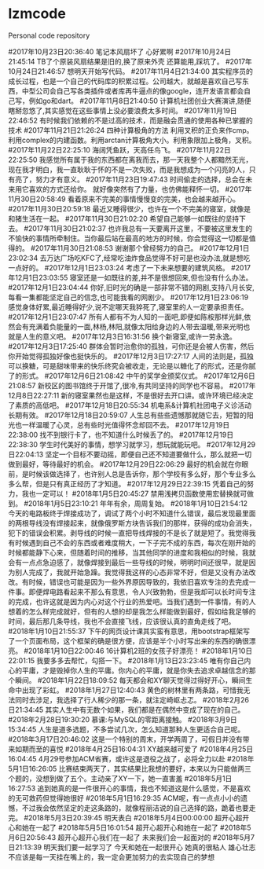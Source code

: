 # lzmcode
Personal code repository 

#2017年10月23日20:36:40 笔记本风扇坏了 心好累啊
#2017年10月24日21:45:14 TB了个原装风扇结果是旧的,换了原来外壳 还算能用,踩坑了。
#2017年10月24日21:46:57 想明天开始写代码。
#2017年11月4日21:34:00 其实程序员的成长过程，也是一个自己的代码库的积累过程。公司越大，就越是喜欢自己写东西，中型公司会自己写各类插件或者库再牛逼点的像google，连开发语言都会自己写，例如go和dart。
#2017年11月8日21:40:50 计算机社团创业大赛演讲,随便瞎掰忽悠了,其实感觉在这些事情上没必要浪费太多时间。
#2017年11月19日22:46:52 有时候我们依赖的不是过高的技术，而是融会贯通的使用各种已掌握的技术
#2017年11月21日21:26:24 四种计算极角的方法 利用叉积的正负来作cmp。利用complex的内建函数。利用arctan计算极角大小。利用象限加上极角，叉积。
#2017年11月22日22:25:10 海阔凭鱼跃，天高任鸟飞。
#2017年11月22日22:25:50 我感觉所有属于我的东西都在离我而去，那一天我整个人都黯然无光，现在我才明白，我一直耿耿于怀的不是一次失败，而是我想成为一个闪亮的人，只有亮了，努力才有意义。
#2017年11月23日19:47:43 时间偷走的选择，总会在未来用它喜欢的方式还给你。  就好像突然有了力量，也仿佛能释怀一切。
#2017年11月30日20:58:49 看着原来不完美的事情慢慢变的完美，也会越来越开心。
#2017年11月30日20:59:18 最近又睡得很少，也许在一个不完美的寝室，就像是和猪生活在一起。
#2017年11月30日21:02:20 希望自己能够一如既往的坚持下去。
#2017年11月30日21:02:37 也许我总有一天要离开这里，不要被这里发生的不愉快的事情所牵制住。当你最后站在最高的地方的时候，你会觉得这一切都是值得的。
#2017年11月30日21:08:53 谢谢那个曾经努力的自己。
#2017年12月1日23:02:34 去万达广场吃KFC了,经常吃油炸食品觉得不好可是也没办法,就是想吃一点好的。
#2017年12月1日23:03:24 考虑了一下未来想要的建筑风格。
#2017年12月1日23:03:55 寝室还是一如既往的差,并不是很想回来,但也没有什么办法。
#2017年12月1日23:04:44 你好,旧时光的确是一部非常不错的网剧,支持八月长安,每看一集都能坚定自己的信念,也可能我看的网剧少。
#2017年12月1日23:06:19 感觉身体好累,最近睡得好少,说不定哪天我猝死了,寝室里的人一定要承担责任。
#2017年12月1日23:07:47 所有人都有不为人知的一面吧,即便如陈桉那样光鲜,依然会有充满着负能量的一面,林杨,林阳,就像太阳给身边的人带去温暖,带来光明也就是人生的意义吧。
#2017年12月3日16:31:56 换个新寝室,或许一劳永逸。
#2017年12月3日17:25:40 群体会暂时治愈你的孤独，可你还是会被人伤害，然后你开始觉得孤独好像也挺快乐的。
#2017年12月3日17:27:17 人间的法则是，孤独可以换糖，可是甜味带来的快乐终究会被收走，无论是以糖化了的形式，还是你腻了的形式。
#2017年12月6日21:08:42 中午的奖学金颁奖仪式。
#2017年12月6日21:08:57 新校区的图书馆终于开馆了,很冷,有共同坚持的同学也不容易。
#2017年12月8日22:27:11 新的寝室果然也是这样，不是很好去开口讲。或许环境已经决定了素质的高低吧。
#2017年12月18日20:55:34 机电系&计算机社团电子义诊活动长期有效。
#2017年12月18日20:59:07 人生总有些些遗憾那就随它去，短暂的阳光也一样温暖了心灵，总有些时光值得怀念却回不去。
#2017年12月19日22:38:00 找不到银行卡了，也不知道什么时候丢了的。
#2017年12月19日22:38:30 学生时代美好的事情，想学习就学习，想玩就能玩吧。
#2017年12月29日22:04:13 坚定一个目标不要动摇，即便自己还不知道要做什么，那么就把一切做到最好，等待最好的机会。
#2017年12月29日22:06:29 最好的机会就在你眼前，是时候该做选择了，也许别人总是告诉你，那个学校有多么好，那个专业多么多么帮，但是只有真正经历了才知道。
#2017年12月29日22:39:15 凭着自己的努力，我也一定可以！
#2018年1月5日20:45:27 禁用浅拷贝函数使用宏替换就可做到。
#2018年1月5日23:10:21 年年有余，周周复始。
#2018年1月10日21:54:12 今天的电路板终于焊接成功了，调试了两个小时不知道什么错误，最后发现最里面的两根导线没有焊接起来，就像俄罗斯方块告诉我们的那样，获得的成功会消失，犯下的错误会积累。剥导线的时候一直把导线焊接的不是长了就是短了。我觉得我有时候遇到自己不会的东西或者难度稍大，一下子完不成的东西，每次在刚开始的时候都能静下心来，但随着时间的推移，当其他同学的进度和我相似的时候，我就会有一点点急迫感了，就像焊接到最后一些导线的时候，明明时间还很早，就是因为别人完成了，我就开始急躁。我觉得我这样的心态非常不好，但是又没有办法改改。有时候，错误也可能是因为一些外界原因导致的，我依旧喜欢专注的去完成一件事。即便焊电路看起来不那么有意思，令人兴致勃勃，但是我却可以长时间专注的完成，也许这就是因为内心对这个行业的热爱吧。当我们遇到一件事情，有的人想着的怎么样完成就好，但有的人想的却是我怎么样能做到最好，假如给我足够的时间，最后那几条导线，我也不会直接飞线，应该很认真的直角走线了吧。
#2018年1月10日21:55:37 下午的网页设计课其实蛮有意思，用bootstrap框架写了一个页面布局，这个框架的确是很方便，应该是半个小时写出来的东西的确很漂亮。
#2018年1月10日22:00:46 16计算机2班的女孩子好漂亮！
#2018年1月10日22:01:15 我要多多去帮忙，勾搭一下。
#2018年1月13日23:23:45 唯有你自己内心的平庸，才是毁掉你人生的平庸。你内心的平庸，就是你失去追求卓越信念的那个瞬间。
#2018年1月22日18:09:52 每天都会和XY聊天觉得过得好开心，瞬间生命中出现了彩虹。
#2018年1月27日12:40:43 黄色的树林里有两条路，可惜我无法同时去涉足，我选择了行人稀少的那一条，就注定崎岖忐忑。
#2018年2月26日21:34:45 其实人生中有无数个如果，我们都是在偶然中变成了现在的自己。
#2018年2月28日19:30:20 慕课:与MySQL的零距离接触。
#2018年3月9日15:34:45 人生是道多选题，不多尝试几次，怎么知道那种人生更适合自己呢。
#2018年3月17日20:46:02 这是一个特别的周末，开学两周了，可假日并没有带来如期而至的喜悦
#2018年4月25日16:04:31 XY越来越可爱了
#2018年4月25日16:04:45 4月29号参加ACM省赛，或许这是退役之战了，必将全力以赴
#2018年5月1日16:26:05 比赛结束两天了，其实结果比我想的要好，本来以为只能做两三个题的，没想到做了五个。主动亲了XY一下，她一直害羞
#2018年5月1日16:27:53 追到她真的是一件很开心的事情，我也不知道这是什么感觉，不是喜欢的无可救药但觉得她很好
#2018年5月1日16:29:35 ACM呢，有一点点小小的遗憾，不过我会依然坚定的走这条路的，就像程丽洁说的自己选择的路，跪着也要走完。
#2018年5月3日20:39:45 明天表白
#2018年5月4日00:00:00 超开心超开心和她在一起了
#2018年5月5日16:01:54 超开心超开心和她在一起了
#2018年5月6日20:56:43 超开心超开心我们在一起了 未来我们会一起面对的
#2018年5月7日21:13:39 明天我们要一起学习了 今天和她在一起很开心 她真的很粘人 雄心壮志不应该是每一天挂在嘴上的，我一定会更加努力的去实现自己的梦想